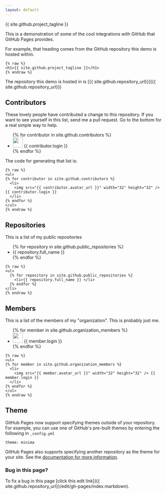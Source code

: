 ```yaml
---
layout: default
---
```


{{ site.github.project_tagline }}

This is a demonstration of some of the cool integrations with GitHub that
GitHub Pages provides.

For example, that heading comes from the GitHub repository this demo is
hosted within.

```
{% raw %}
<h1>{{ site.github.project_tagline }}</h1>
{% endraw %}
```

The repository this demo is hosted in is [{{ site.github.repository_url}}]({{ site.github.repository_url}})

## Contributors

These lovely people have contributed a change to this repository. If you want to see yourself in this list, send me a pull request. Go to the bottom for a real simple way to help.

<ul>
{% for contributor in site.github.contributors %}
  <li>
    <img src="{{ contributor.avatar_url }}" width="32" height="32" /> {{ contributor.login }}
  </li>
{% endfor %}
</ul>

The code for generating that list is:

```
{% raw %}
<ul>
{% for contributor in site.github.contributors %}
  <li>
    <img src="{{ contributor.avatar_url }}" width="32" height="32" /> {{ contributor.login }}
  </li>
{% endfor %}
</ul>
{% endraw %}
```

## Repositories

This is a list of my public repositories

<ul>
  {% for repository in site.github.public_repositories %}
    <li>{{ repository.full_name }} </li>
  {% endfor %}
</ul>

```
{% raw %}
<ul>
  {% for repository in site.github.public_repositories %}
    <li>{{ repository.full_name }} </li>
  {% endfor %}
</li>
{% endraw %}
```

## Members

This is a list of the members of my "organization". This is probably just me.

<ul>
{% for member in site.github.organization_members %}
  <li>
    <img src="{{ member.avatar_url }}" width="32" height="32" /> {{ member.login }}
  </li>
{% endfor %}
</ul>

```
{% raw %}
<ul>
{% for member in site.github.organization_members %}
  <li>
    <img src="{{ member.avatar_url }}" width="32" height="32" /> {{ member.login }}
  </li>
{% endfor %}
</ul>
{% endraw %}
```

## Theme

GitHub Pages now support specifying themes outside of your repository. For example, you can use one of GitHub's pre-built themes by entering the following in `_config.yml`

```
theme: minima
```

GitHub Pages also supports specifying another repository as the theme for your site. See the [documentation for more information](https://help.github.com/articles/adding-a-jekyll-theme-to-your-github-pages-site/).

### Bug in this page?

To fix a bug in this page [click this edit link]({{ site.github.repository_url}}/edit/gh-pages/index.markdown).
